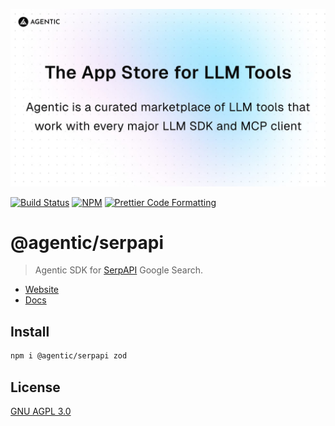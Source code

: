 <p align="center">
  <a href="https://agentic.so">
    <img alt="Agentic" src="/apps/web/public/agentic-social-image-light.jpg" width="640">
  </a>
</p>

<p>
  <a href="https://github.com/transitive-bullshit/agentic/actions/workflows/main.yml"><img alt="Build Status" src="https://github.com/transitive-bullshit/agentic/actions/workflows/main.yml/badge.svg" /></a>
  <a href="https://www.npmjs.com/package/@agentic/serpapi"><img alt="NPM" src="https://img.shields.io/npm/v/@agentic/serpapi.svg" /></a>
  <a href="https://prettier.io"><img alt="Prettier Code Formatting" src="https://img.shields.io/badge/code_style-prettier-brightgreen.svg" /></a>
</p>

# @agentic/serpapi <!-- omit from toc -->

> Agentic SDK for [SerpAPI](https://serpapi.com) Google Search.

- [Website](https://agentic.so)
- [Docs](https://docs.agentic.so)

## Install

```bash
npm i @agentic/serpapi zod
```

## License

[GNU AGPL 3.0](https://choosealicense.com/licenses/agpl-3.0/)
